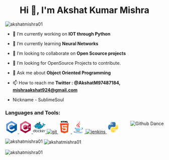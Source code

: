 <h1 align="center">Hi 👋, I'm Akshat Kumar Mishra</h1>
<p align="left"> <img src="https://komarev.com/ghpvc/?username=akshatmishra01&label=Profile%20views&color=0e75b6&style=flat" alt="akshatmishra01" /> </p>

- 🔭 I’m currently working on **IOT through Python**

- 🌱 I’m currently learning **Neural Networks**

- 👯 I’m looking to collaborate on **Open Scource projects**

- 🤝 I’m looking for OpenSource Projects to contribute.

- 💬 Ask me about **Object Oriented Programming**

- 📫 How to reach me **Twitter : @AkshatM97487184, mishraakshat924@gmail.com**
- Nickname - SublimeSoul 
<h3 align="left">Languages and Tools:</h3>
<img src=https://tse3.mm.bing.net/th?id=OIP.9uRmklmqUK2V4TKetu9oXAHaHa&pid=Api&P=0&w=300&h=300 alt="Github Dance" align="right">
<p align="left"> <a href="https://www.cprogramming.com/" target="_blank"> <img src="https://raw.githubusercontent.com/devicons/devicon/master/icons/c/c-original.svg" alt="c" width="40" height="40"/> </a> <a href="https://www.w3schools.com/cpp/" target="_blank"> <img src="https://raw.githubusercontent.com/devicons/devicon/master/icons/cplusplus/cplusplus-original.svg" alt="cplusplus" width="40" height="40"/> </a> <a href="https://www.docker.com/" target="_blank"> <img src="https://raw.githubusercontent.com/devicons/devicon/master/icons/docker/docker-original-wordmark.svg" alt="docker" width="40" height="40"/> </a> <a href="https://git-scm.com/" target="_blank"> <img src="https://www.vectorlogo.zone/logos/git-scm/git-scm-icon.svg" alt="git" width="40" height="40"/> </a> <a href="https://www.w3.org/html/" target="_blank"> <img src="https://raw.githubusercontent.com/devicons/devicon/master/icons/html5/html5-original-wordmark.svg" alt="html5" width="40" height="40"/> </a> <a href="https://www.java.com" target="_blank"> <img src="https://raw.githubusercontent.com/devicons/devicon/master/icons/java/java-original.svg" alt="java" width="40" height="40"/> </a> <a href="https://www.jenkins.io" target="_blank"> <img src="https://www.vectorlogo.zone/logos/jenkins/jenkins-icon.svg" alt="jenkins" width="40" height="40"/> </a> <a href="https://www.python.org" target="_blank"> <img src="https://raw.githubusercontent.com/devicons/devicon/master/icons/python/python-original.svg" alt="python" width="40" height="40"/> </a> </p>

<p><img align="left" src="https://github-readme-stats.vercel.app/api/top-langs?username=akshatmishra01&show_icons=true&locale=en&layout=compact" alt="akshatmishra01" /></p>

<p>&nbsp;<img align="center" src="https://github-readme-stats.vercel.app/api?username=akshatmishra01&show_icons=true&locale=en" alt="akshatmishra01" /></p>

<p><img align="center" src="https://github-readme-streak-stats.herokuapp.com/?user=akshatmishra01&" alt="akshatmishra01" /></p>
